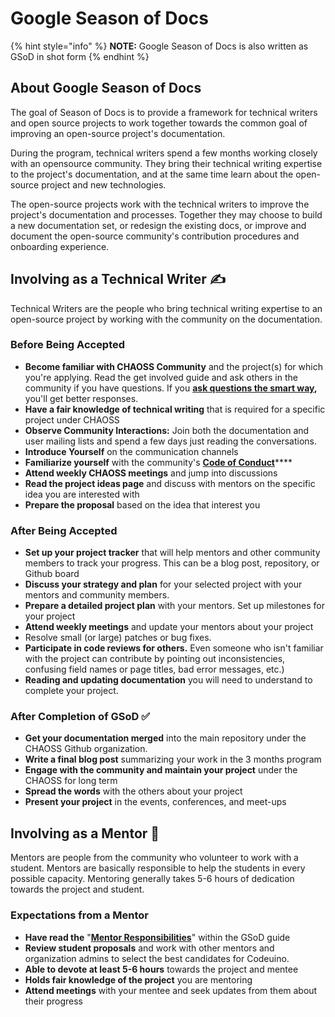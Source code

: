 # Google Season of Docs

{% hint style="info" %}
**NOTE:** Google Season of Docs is also written as GSoD in shot form
{% endhint %}

## About Google Season of Docs

The goal of Season of Docs is to provide a framework for technical writers and open source projects to work together towards the common goal of improving an open-source project's documentation.

During the program, technical writers spend a few months working closely with an opensource community. They bring their technical writing expertise to the project's documentation, and at the same time learn about the open-source project and new technologies.

The open-source projects work with the technical writers to improve the project's documentation and processes. Together they may choose to build a new documentation set, or redesign the existing docs, or improve and document the open-source community's contribution procedures and onboarding experience.

## Involving as a Technical Writer ✍ 

Technical Writers are the people who bring technical writing expertise to an open-source project by working with the community on the documentation.

### Before Being Accepted

* **Become familiar with CHAOSS Community** and the project\(s\) for which you're applying.  Read the get involved guide and ask others in the community if you have questions. If you [**ask questions the smart way**](http://www.catb.org/~esr/faqs/smart-questions.html)**,** you'll get better responses.
* **Have a fair knowledge of technical writing** that is required for a specific project under CHAOSS
* **Observe Community Interactions:** Join both the documentation and user mailing lists and spend a few days just reading the conversations.
* **Introduce Yourself** on the communication channels
* **Familiarize yourself** with the community's [**Code of Conduct**](https://chaoss.community/about/code-of-conduct/)\*\*\*\*
* **Attend weekly CHAOSS meetings** and jump into discussions
* **Read the project ideas page** and discuss with mentors on the specific idea you are interested with
* **Prepare the proposal** based on the idea that interest you

### After Being Accepted

* **Set up your project tracker** that will help mentors and other community members to track your progress. This can be a blog post, repository, or Github board
* **Discuss your strategy and plan** for your selected project with your mentors and community members.
* **Prepare a detailed project plan** with your mentors. Set up milestones for your project
* **Attend weekly meetings** and update your mentors about your project 
* Resolve small \(or large\) patches or bug fixes.
* **Participate in code reviews for others.** Even someone who isn't familiar with the project can contribute by pointing out inconsistencies, confusing field names or page titles, bad error messages, etc.\)
* **Reading and updating documentation** you will need to understand to complete your project.

### After Completion of GSoD ✅ 

* **Get your documentation merged** into the main repository under the CHAOSS Github organization.
* **Write a final blog post** summarizing your work in the 3 months program
* **Engage with the community and maintain your project** under the CHAOSS for long term
* **Spread the words** with the others about your project
* **Present your project** in the events, conferences, and meet-ups

## Involving as a Mentor 👥 

Mentors are people from the community who volunteer to work with a student. Mentors are basically responsible to help the students in every possible capacity. Mentoring generally takes 5-6 hours of dedication towards the project and student.

### Expectations from a Mentor

* **Have read the** "[**Mentor Responsibilities**](https://developers.google.com/season-of-docs/docs/admin-mentor-responsibilities)" within the GSoD guide
* **Review student proposals** and work with other mentors and organization admins to select the best candidates for Codeuino.
* **Able to devote at least 5-6 hours** towards the project and mentee
* **Holds fair knowledge of the project** you are mentoring
* **Attend meetings** with your mentee and seek updates from them about their progress

